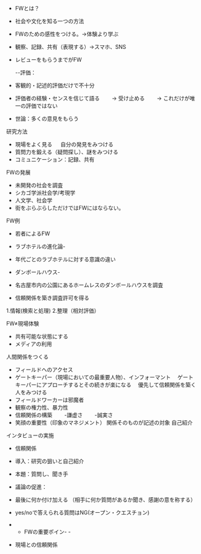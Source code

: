 - FWとは？
- 社会や文化を知る一つの方法
- FWのための感性をつける。→体験より学ぶ
- 観察、記録、共有（表現する）→スマホ、SNS
- レビューをもらうまでがFW

  --評価：
- 客観的・記述的評価だけで不十分
- 評価者の経験・センスを信じて語る
　　→ 受け止める
　　→ これだけが唯一の評価ではない
- 世論：多くの意見をもらう

研究方法
- 現場をよく見る
　 自分の発見をみつける
- 質問力を鍛える（疑問探し）、謎をみつける
- コミュニケーション：記録、共有


FWの発展
- 未開発の社会を調査
- シカゴ学派社会学/考現学
- 人文学、社会学
- 街をぶらぶらしただけではFWにはならない。 



FW例
- 若者によるFW

- ラブホテルの進化論-
- 年代ごとのラブホテルに対する意識の違い


- ダンボールハウス-
- 名古屋市内の公園にあるホームレスのダンボールハウスを調査
- 信頼関係を築き調査許可を得る


1.情報(検索と処理)
2.整理（相対評価）


FW≠現場体験
- 共有可能な状態にする
- メディアの利用


人間関係をつくる
- フィールドへのアクセス
- ゲートキーパー（現場においての最重要人物）、インフォーマント
　ゲートキーパーにアプローチするとその続きが楽になる
　優先して信頼関係を築く人をみつける
- フィールドワーカーは邪魔者
- 観察の権力性、暴力性
- 信頼関係の構築
　　-謙虚さ
　　-誠実さ
- 笑顔の重要性（印象のマネジメント）
関係そのものが記述の対象
自己紹介

インタビューの実施
- 信頼関係
- 導入：研究の狙いと自己紹介
- 本題：質問し、聞き手
- 議論の促進：
- 最後に何か付け加える
（相手に何か質問があるか聞き、感謝の意を称する）
- yes/noで答えられる質問はNG(オープン・クエスチョン)


- - FWの重要ポイン- -
- 現場との信頼関係


